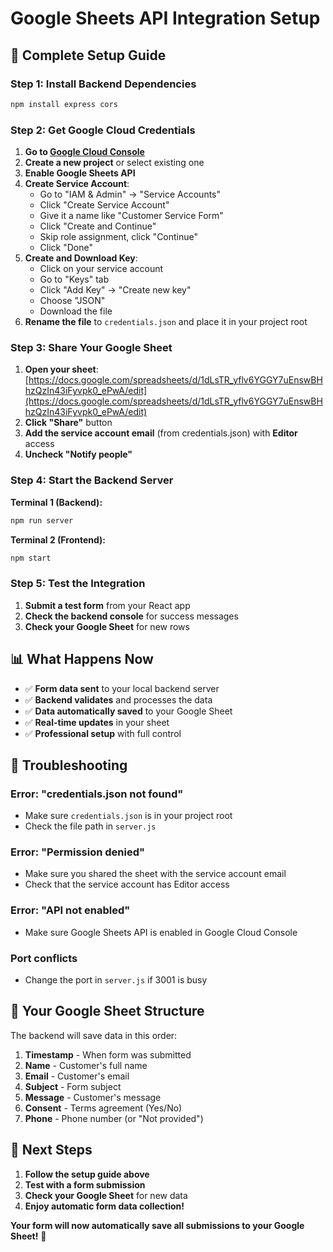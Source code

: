 # Google Sheets API Integration Setup

## 🚀 **Complete Setup Guide**

### **Step 1: Install Backend Dependencies**
```bash
npm install express cors
```

### **Step 2: Get Google Cloud Credentials**

1. **Go to [Google Cloud Console](https://console.cloud.google.com/)**
2. **Create a new project** or select existing one
3. **Enable Google Sheets API**
4. **Create Service Account**:
   - Go to "IAM & Admin" → "Service Accounts"
   - Click "Create Service Account"
   - Give it a name like "Customer Service Form"
   - Click "Create and Continue"
   - Skip role assignment, click "Continue"
   - Click "Done"
5. **Create and Download Key**:
   - Click on your service account
   - Go to "Keys" tab
   - Click "Add Key" → "Create new key"
   - Choose "JSON"
   - Download the file
6. **Rename the file** to `credentials.json` and place it in your project root

### **Step 3: Share Your Google Sheet**

1. **Open your sheet**: [https://docs.google.com/spreadsheets/d/1dLsTR_yflv6YGGY7uEnswBHhzQzIn43iFyvpk0_ePwA/edit](https://docs.google.com/spreadsheets/d/1dLsTR_yflv6YGGY7uEnswBHhzQzIn43iFyvpk0_ePwA/edit)
2. **Click "Share"** button
3. **Add the service account email** (from credentials.json) with **Editor** access
4. **Uncheck "Notify people"**

### **Step 4: Start the Backend Server**

**Terminal 1 (Backend):**
```bash
npm run server
```

**Terminal 2 (Frontend):**
```bash
npm start
```

### **Step 5: Test the Integration**

1. **Submit a test form** from your React app
2. **Check the backend console** for success messages
3. **Check your Google Sheet** for new rows

## 📊 **What Happens Now**

- ✅ **Form data sent** to your local backend server
- ✅ **Backend validates** and processes the data
- ✅ **Data automatically saved** to your Google Sheet
- ✅ **Real-time updates** in your sheet
- ✅ **Professional setup** with full control

## 🔧 **Troubleshooting**

### **Error: "credentials.json not found"**
- Make sure `credentials.json` is in your project root
- Check the file path in `server.js`

### **Error: "Permission denied"**
- Make sure you shared the sheet with the service account email
- Check that the service account has Editor access

### **Error: "API not enabled"**
- Make sure Google Sheets API is enabled in Google Cloud Console

### **Port conflicts**
- Change the port in `server.js` if 3001 is busy

## 📱 **Your Google Sheet Structure**

The backend will save data in this order:
1. **Timestamp** - When form was submitted
2. **Name** - Customer's full name
3. **Email** - Customer's email
4. **Subject** - Form subject
5. **Message** - Customer's message
6. **Consent** - Terms agreement (Yes/No)
7. **Phone** - Phone number (or "Not provided")

## 🎯 **Next Steps**

1. **Follow the setup guide above**
2. **Test with a form submission**
3. **Check your Google Sheet** for new data
4. **Enjoy automatic form data collection!**

**Your form will now automatically save all submissions to your Google Sheet!** 🎉
